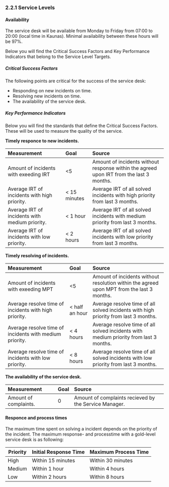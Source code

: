 ### 2.2.1 Service Levels

#### Availability

The service desk will be available from Monday to Friday from 07:00 to 20:00 (local time in Kaunas). Minimal availability between these hours will be 97%.

Below you will find the Critical Success Factors and Key Performance Indicators that belong to the Service Level Targets.

##### Critical Success Factors

The following points are critical for the success of the service desk:

* Responding on new incidents on time.
* Resolving new incidents on time.
* The availability of the service desk.

##### Key Performance Indicators

Below you will find the standards that define the Critical Success Factors. These will be used to measure the quality of the service.

__Timely responce to new incidents.__

| Measurement                                    | Goal         | Source                                                                                  |
| :----------                                    | :---         | :---                                                                                    |
| Amount of incidents with exeeding IRT          | <5           | Amount of incidents without response within the agreed upon IRT from the last 3 months. |
| Average IRT of incidents with high priority.   | < 15 minutes | Average IRT of all solved incidents with high priority from last 3 months.              |
| Average IRT of incidents with medium priority. | < 1 hour     | Average IRT of all solved incidents with medium priority from last 3 months.            |
| Average IRT of incidents with low priority.    | < 2 hours    | Average IRT of all solved incidents with low priority from last 3 months.               |


__Timely resolving of incidents.__

| Measurement                                             | Goal           | Source                                                                                    |
| :----------                                             | :--            | :---                                                                                      |
| Amount of incidents with exeeding MPT                   | <5             | Amount of incidents without resolution within the agreed upon MPT from the last 3 months. |
| Average resolve time of incidents with high priority.   | < half an hour | Average resolve time of all solved incidents with high priority from last 3 months.       |
| Average resolve time of incidents with medium priority. | < 4 hours      | Average resolve time of all solved incidents with medium priority from last 3 months.     |
| Average resolve time of incidents with low priority.    | < 8 hours      | Average resolve time of all solved incidents with low priority from last 3 months.        |


__The availability of the service desk.__

| Measurement           | Goal | Source                                                |
| :----------           | :--  | :---                                                  |
| Amount of complaints. | 0    | Amount of complaints recieved by the Service Manager. |


#### Responce and process times

The maximum time spent on solving a incident depends on the priority of the incident. The maximum response- and processtime with a gold-level service desk is as following:

| Priority     | Initial Response Time | Maximum Process Time      |
| ------------ | ------------          | ------------------------- |
| High         | Within 15 minutes     | Within 30 minutes         |
| Medium       | Within 1 hour         | Within 4 hours            |
| Low          | Within 2 hours        | Within 8 hours            |


